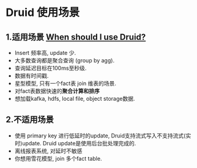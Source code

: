 # Druid 使用场景
## 1.适用场景 [When should I use Druid?](https://druid.apache.org/docs/latest/design/index.html#when-should-i-use-druid)
 - Insert 频率高, update 少.
 - 大多数查询都是聚合查询 (group by agg).
 - 查询延迟目标在100ms至秒级.
 - 数据有时间戳.
 - 星型模型, 只有一个fact表 join 维表的场景.
 - 对fact表数据快速的**聚合计算和排序**
 - 想加载kafka, hdfs, local file, object storage数据.
## 2.不适用场景
 - 使用 primary key 进行低延时的update, Druid支持流式写入不支持流式(实时)update. Druid update是使用后台批处理完成的.
 - 离线报表系统, 对延时不敏感
 - 你想用雪花模型, join 多个fact table.